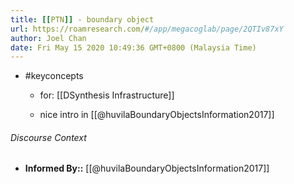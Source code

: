 ```yaml
---
title: [[PTN]] - boundary object
url: https://roamresearch.com/#/app/megacoglab/page/2QTIv87xY
author: Joel Chan
date: Fri May 15 2020 10:49:36 GMT+0800 (Malaysia Time)
---
```


- #keyconcepts

    - for: [[DSynthesis Infrastructure]]

    - nice intro in [[@huvilaBoundaryObjectsInformation2017]]

###### Discourse Context

- **Informed By::** [[@huvilaBoundaryObjectsInformation2017]]
